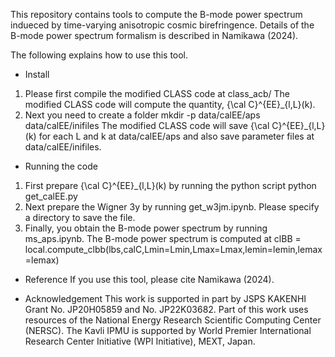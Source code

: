 This repository contains tools to compute the B-mode power spectrum indueced by time-varying anisotropic cosmic birefringence. 
Details of the B-mode power spectrum formalism is described in Namikawa (2024). 

The following explains how to use this tool. 

- Install
1. Please first compile the modified CLASS code at class_acb/
   The modified CLASS code will compute the quantity, {\cal C}^{EE}_{l,L}(k). 
3. Next you need to create a folder
   mkdir -p data/calEE/aps data/calEE/inifiles
   The modified CLASS code will save {\cal C}^{EE}_{l,L}(k) for each L and k at data/calEE/aps and also save parameter files at data/calEE/inifiles. 

- Running the code
1. First prepare {\cal C}^{EE}_{l,L}(k) by running the python script
   python get_calEE.py
2. Next prepare the Wigner 3y by running get_w3jm.ipynb. Please specify a directory to save the file. 
3. Finally, you obtain the B-mode power spectrum by running ms_aps.ipynb. The B-mode power spectrum is computed at
   clBB = local.compute_clbb(lbs,calC,Lmin=Lmin,Lmax=Lmax,lemin=lemin,lemax=lemax)

- Reference
If you use this tool, please cite Namikawa (2024). 

- Acknowledgement
This work is supported in part by JSPS KAKENHI Grant No. JP20H05859 and No. JP22K03682.
Part of this work uses resources of the National Energy Research Scientific Computing Center (NERSC).
The Kavli IPMU is supported by World Premier International Research Center Initiative (WPI Initiative), MEXT, Japan. 
